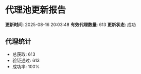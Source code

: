 # 代理池更新报告

**更新时间**: 2025-08-16 20:03:48
**有效代理数量**: 613
**更新状态**:  成功

## 代理统计
- 总获取: 613
- 验证通过: 613
- 成功率: 100%
